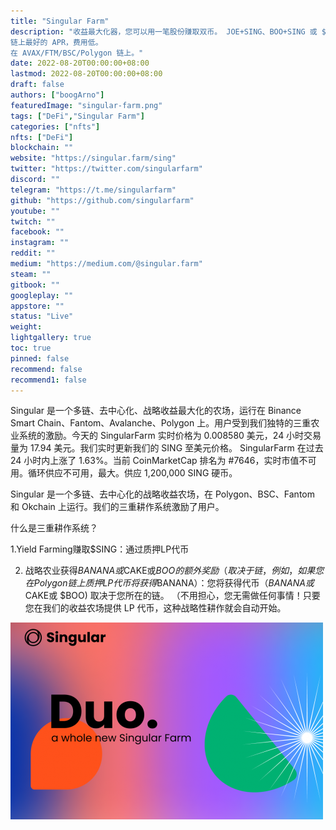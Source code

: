 ```yaml
---
title: "Singular Farm"
description: "收益最大化器，您可以用一笔股份赚取双币。 JOE+SING、BOO+SING 或 $AVAX+$DUO。
链上最好的 APR，费用低。
在 AVAX/FTM/BSC/Polygon 链上。"
date: 2022-08-20T00:00:00+08:00
lastmod: 2022-08-20T00:00:00+08:00
draft: false
authors: ["boogArno"]
featuredImage: "singular-farm.png"
tags: ["DeFi","Singular Farm"]
categories: ["nfts"]
nfts: ["DeFi"]
blockchain: ""
website: "https://singular.farm/sing"
twitter: "https://twitter.com/singularfarm"
discord: ""
telegram: "https://t.me/singularfarm"
github: "https://github.com/singularfarm"
youtube: ""
twitch: ""
facebook: ""
instagram: ""
reddit: ""
medium: "https://medium.com/@singular.farm"
steam: ""
gitbook: ""
googleplay: ""
appstore: ""
status: "Live"
weight: 
lightgallery: true
toc: true
pinned: false
recommend: false
recommend1: false
---
```

Singular 是一个多链、去中心化、战略收益最大化的农场，运行在 Binance Smart Chain、Fantom、Avalanche、Polygon 上。用户受到我们独特的三重农业系统的激励。今天的 SingularFarm 实时价格为 0.008580 美元，24 小时交易量为 17.94 美元。我们实时更新我们的 SING 至美元价格。 SingularFarm 在过去 24 小时内上涨了 1.63%。当前 CoinMarketCap 排名为 #7646，实时市值不可用。循环供应不可用，最大。供应 1,200,000 SING 硬币。

Singular 是一个多链、去中心化的战略收益农场，在 Polygon、BSC、Fantom 和 Okchain 上运行。我们的三重耕作系统激励了用户。

什么是三重耕作系统？

1.Yield Farming赚取$SING：通过质押LP代币

2. 战略农业获得$BANANA或$CAKE或$BOO的额外奖励（取决于链，例如，如果您在Polygon链上质押LP代币将获得$BANANA）：您将获得代币（$BANANA或$CAKE或 $BOO) 取决于您所在的链。 （不用担心，您无需做任何事情！只要您在我们的收益农场提供 LP 代币，这种战略性耕作就会自动开始。

![singularfarm-dapp-defi-matic-image1-500x315_9502770d7d153f4d3e041d56f9fc7f25](singularfarm-dapp-defi-matic-image1-500x315_9502770d7d153f4d3e041d56f9fc7f25.png)
